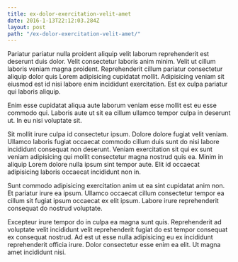 ```yaml
---
title: ex-dolor-exercitation-velit-amet
date: 2016-1-13T22:12:03.284Z
layout: post
path: "/ex-dolor-exercitation-velit-amet/"
---
```


Pariatur pariatur nulla proident aliquip velit laborum reprehenderit est deserunt duis dolor. Velit consectetur laboris anim minim. Velit ut cillum laboris veniam magna proident. Reprehenderit cillum pariatur consectetur aliquip dolor quis Lorem adipisicing cupidatat mollit. Adipisicing veniam sit eiusmod est id nisi labore enim incididunt exercitation. Est ex culpa pariatur qui laboris aliquip.

Enim esse cupidatat aliqua aute laborum veniam esse mollit est eu esse commodo qui. Laboris aute ut sit ea cillum ullamco tempor culpa in deserunt ut. In eu nisi voluptate sit.

Sit mollit irure culpa id consectetur ipsum. Dolore dolore fugiat velit veniam. Ullamco laboris fugiat occaecat commodo cillum duis sunt do nisi labore incididunt consequat non deserunt. Veniam exercitation sit qui ex sunt veniam adipisicing qui mollit consectetur magna nostrud quis ea. Minim in aliquip Lorem dolore nulla ipsum sint tempor aute. Elit id occaecat adipisicing laboris occaecat incididunt non in.

Sunt commodo adipisicing exercitation anim ut ea sint cupidatat anim non. Et pariatur irure ea ipsum. Ullamco occaecat cillum consectetur tempor ea cillum sit fugiat ipsum occaecat ex elit ipsum. Labore irure reprehenderit consequat do nostrud voluptate.

Excepteur irure tempor do in culpa ea magna sunt quis. Reprehenderit ad voluptate velit incididunt velit reprehenderit fugiat do est tempor consequat ex consequat nostrud. Ad est ut esse nulla adipisicing eu ex incididunt reprehenderit officia irure. Dolor consectetur esse enim ea elit. Ut magna amet incididunt nisi.